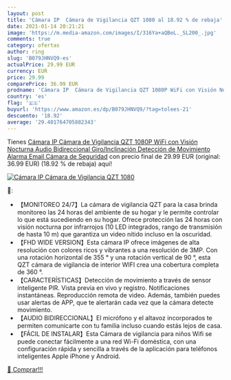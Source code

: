 ```yaml
---
layout: post
title: 'Cámara IP  Cámara de Vigilancia QZT 1080 al 18.92 % de rebaja'
date: 2021-01-14 20:21:21
image: 'https://m.media-amazon.com/images/I/316Ya+aQBeL._SL200_.jpg'
comments: true
category: ofertas
author: ring
slug: 'B079JHNVQ9-es'
actualPrice: 29.99 EUR
currency: EUR
price: 29.99
comparePrice: 36.99 EUR
prodname: 'Cámara IP  Cámara de Vigilancia QZT 1080P WiFi con Visión Nocturna  Audio Bidireccional  Giro/Inclinación  Detección de Movimiento  Alarma Email  Cámara de Seguridad'
country: 'es'
flag: '🇪🇸'
buyurl: 'https://www.amazon.es/dp/B079JHNVQ9/?tag=tolees-21'
descuento: '18.92'
average: '29.401764705882343'
---
```


Tienes [Cámara IP  Cámara de Vigilancia QZT 1080P WiFi con Visión Nocturna  Audio Bidireccional  Giro/Inclinación  Detección de Movimiento  Alarma Email  Cámara de Seguridad](https://www.amazon.es/dp/B079JHNVQ9/?tag=tolees-21) con precio final de  29.99 EUR (original: 36.99 EUR) (18.92 %  de rebaja) aqui!

[![Cámara IP  Cámara de Vigilancia QZT 1080](https://m.media-amazon.com/images/I/316Ya+aQBeL._SL200_.jpg)](https://www.amazon.es/dp/B079JHNVQ9/?tag=tolees-21)

🔎:

- 【MONITOREO 24/7】La cámara de vigilancia QZT para la casa brinda monitoreo las 24 horas del ambiente de su hogar y le permite controlar lo que está sucediendo en su hogar. Ofrece protección las 24 horas con visión nocturna por infrarrojos (10 LED integrados, rango de transmisión de hasta 10 m) que garantiza un video nítido incluso en la oscuridad.
- 【FHD WIDE VERSION】Esta cámara IP ofrece imágenes de alta resolución con colores ricos y vibrantes a una resolución de 3MP. Con una rotación horizontal de 355 ° y una rotación vertical de 90 °, esta QZT cámara de vigilancia de interior WIFI crea una cobertura completa de 360 ​​°.
- 【CARACTERÍSTICAS】Detección de movimiento a través de sensor inteligente PIR. Vista previa en vivo y registro. Notificaciones instantáneas. Reproducción remota de video. Además, también puedes usar alertas de APP, que te alertarán cada vez que la cámara detecte movimiento.
- 【AUDIO BIDIRECCIONAL】El micrófono y el altavoz incorporados te permiten comunicarte con tu familia incluso cuando estás lejos de casa.
- 【FÁCIL DE INSTALAR】Esta Cámara de vigilancia para niños Wifi se puede conectar fácilmente a una red Wi-Fi doméstica, con una configuración rápida y sencilla a través de la aplicación para teléfonos inteligentes Apple iPhone y Android.

[🛒 Comprar!!!](https://www.amazon.es/dp/B079JHNVQ9/?tag=tolees-21)
